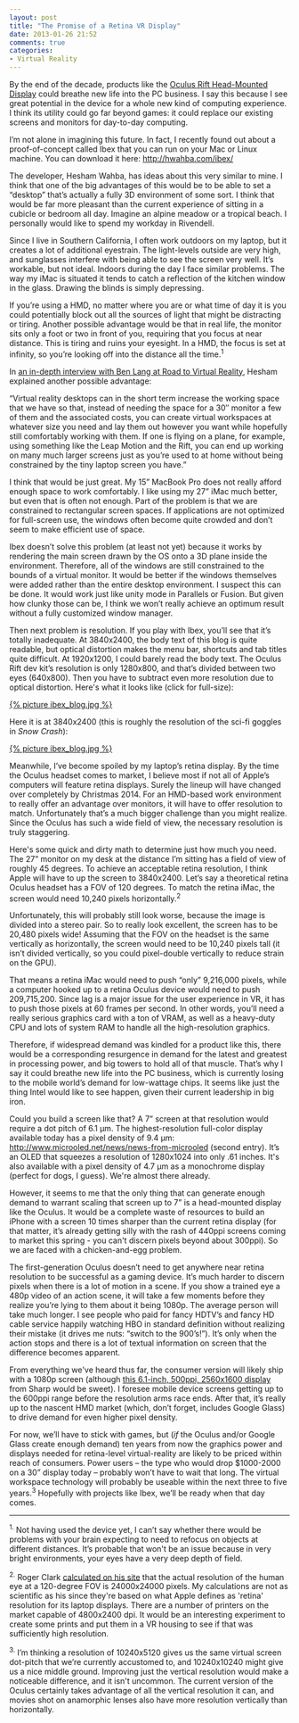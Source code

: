 ```yaml
---
layout: post
title: "The Promise of a Retina VR Display"
date: 2013-01-26 21:52
comments: true
categories:
- Virtual Reality
---
```


By the end of the decade, products like the [Oculus Rift Head-Mounted Display](http://www.oculusvr.com) could breathe new life into the PC business.  I say this because I see great potential in the device for a whole new kind of computing experience.  I think its utility could go far beyond games: it could replace our existing screens and monitors for day-to-day computing.

I’m not alone in imagining this future.  In fact, I recently found out about a proof-of-concept called Ibex that you can run on your Mac or Linux machine.  You can download it here: <http://hwahba.com/ibex/>

The developer, Hesham Wahba, has ideas about this very similar to mine.  I think that one of the big advantages of this would be to be able to set a “desktop” that’s actually a fully 3D environment of some sort.  I think that would be far more pleasant than the current experience of sitting in a cubicle or bedroom all day.  Imagine an alpine meadow or a tropical beach.  I personally would like to spend my workday in Rivendell.

Since I live in Southern California, I often work outdoors on my laptop, but it creates a lot of additional eyestrain.  The light-levels outside are very high, and sunglasses interfere with being able to see the screen very well.  It’s workable, but not ideal.  Indoors during the day I face similar problems.  The way my iMac is situated it tends to catch a reflection of the kitchen window in the glass.  Drawing the blinds is simply depressing.

If you’re using a HMD, no matter where you are or what time of day it is you could potentially block out all the sources of light that might be distracting or tiring.  Another possible advantage would be that in real life, the monitor sits only a foot or two in front of you, requiring that you focus at near distance.  This is tiring and ruins your eyesight.  In a HMD, the focus is set at infinity, so you’re looking off into the distance all the time.<sup>1</sup>

In [an in-depth interview with Ben Lang at Road to Virtual Reality](http://www.roadtovr.com/2012/09/24/ibex-virtual-reality-desktop-environment-oculus-rift-1325), Hesham explained another possible advantage:

“Virtual reality desktops can in the short term increase the working space that we have so that, instead of needing the space for a 30″ monitor a few of them and the associated costs, you can create virtual workspaces at whatever size you need and lay them out however you want while hopefully still comfortably working with them. If one is flying on a plane, for example, using something like the Leap Motion and the Rift, you can end up working on many much larger screens just as you’re used to at home without being constrained by the tiny laptop screen you have.”

I think that would be just great.  My 15” MacBook Pro does not really afford enough space to work comfortably.  I like using my 27” iMac much better, but even that is often not enough.  Part of the problem is that we are constrained to rectangular screen spaces.  If applications are not optimized for full-screen use, the windows often become quite crowded and don’t seem to make efficient use of space.

Ibex doesn’t solve this problem (at least not yet) because it works by rendering the main screen drawn by the OS onto a 3D plane inside the environment.  Therefore, all of the windows are still constrained to the bounds of a virtual monitor.  It would be better if the windows themselves were added rather than the entire desktop environment.  I suspect this can be done.  It would work just like unity mode in Parallels or Fusion.  But given how clunky those can be, I think we won’t really achieve an optimum result without a fully customized window manager.

Then next problem is resolution.  If you play with Ibex, you’ll see that it’s totally inadequate.  At 3840x2400, the body text of this blog is quite readable, but optical distortion makes the menu bar, shortcuts and tab titles quite difficult. At 1920x1200, I could barely read the body text.  The Oculus Rift dev kit’s resolution is only 1280x800, and that’s divided between two eyes (640x800).  Then you have to subtract even more resolution due to optical distortion.  Here's what it looks like (click for full-size):

<a href="https://s3.amazonaws.com/jstarrdewar.com.bucket/Ibex_blog.jpg" style="white-space: normal">
{% picture ibex_blog.jpg %}
</a>

Here it is at 3840x2400 (this is roughly the resolution of the sci-fi goggles in _Snow Crash_):

<a href="https://s3.amazonaws.com/jstarrdewar.com.bucket/Ibex_3840x2400.jpg" style="white-space: normal">
{% picture ibex_blog.jpg %}
</a>

Meanwhile, I’ve become spoiled by my laptop’s retina display.  By the time the Oculus headset comes to market, I believe most if not all of Apple’s computers will feature retina displays.  Surely the lineup will have changed over completely by Christmas 2014.  For an HMD-based work environment to really offer an advantage over monitors, it will have to offer resolution to match.  Unfortunately that’s a much bigger challenge than you might realize.  Since the Oculus has such a wide field of view, the necessary resolution is truly staggering.

Here's some quick and dirty math to determine just how much you need. The 27” monitor on my desk at the distance I’m sitting has a field of view of roughly 45 degrees.  To achieve an acceptable retina resolution, I think Apple will have to up the screen to 3840x2400.  Let’s say a theoretical retina Oculus headset has a FOV of 120 degrees.  To match the retina iMac, the screen would need 10,240 pixels horizontally.<sup>2</sup>

Unfortunately, this will probably still look worse, because the image is divided into a stereo pair.  So to really look excellent, the screen has to be 20,480 pixels wide!  Assuming that the FOV on the headset is the same vertically as horizontally, the screen would need to be 10,240 pixels tall (it isn’t divided vertically, so you could pixel-double vertically to reduce strain on the GPU).

That means a retina iMac would need to push “only” 9,216,000 pixels, while a computer hooked up to a retina Oculus device would need to push 209,715,200.  Since lag is a major issue for the user experience in VR, it has to push those pixels at 60 frames per second.  In other words, you’ll need a really serious graphics card with a ton of VRAM, as well as a heavy-duty CPU and lots of system RAM to handle all the high-resolution graphics.

Therefore, if widespread demand was kindled for a product like this, there would be a corresponding resurgence in demand for the latest and greatest in processing power, and big towers to hold all of that muscle.  That’s why I say it could breathe new life into the PC business, which is currently losing to the mobile world’s demand for low-wattage chips.  It seems like just the thing Intel would like to see happen, given their current leadership in big iron.

Could you build a screen like that?  A 7” screen at that resolution would require a dot pitch of 6.1 μm.  The highest-resolution full-color display available today has a pixel density of 9.4 μm: <http://www.microoled.net/news/news-from-microoled> (second entry).  It’s an OLED that squeezes a resolution of 1280x1024 into only .61 inches.  It's also available with a pixel density of 4.7 μm as a monochrome display (perfect for dogs, I guess).  We're almost there already.

However, it seems to me that the only thing that can generate enough demand to warrant scaling that screen up to 7” is a head-mounted display like the Oculus.  It would be a complete waste of resources to build an iPhone with a screen 10 times sharper than the current retina display (for that matter, it’s already getting silly with the rash of 440ppi screens coming to market this spring - you can't discern pixels beyond about 300ppi).  So we are faced with a chicken-and-egg problem.

The first-generation Oculus doesn’t need to get anywhere near retina resolution to be successful as a gaming device.  It’s much harder to discern pixels when there is a lot of motion in a scene.  If you show a trained eye a 480p video of an action scene, it will take a few moments before they realize you’re lying to them about it being 1080p.  The average person will take much longer.  I see people who paid for fancy HDTV’s and fancy HD cable service happily watching HBO in standard definition without realizing their mistake (it drives me nuts: “switch to the 900’s!”).  It’s only when the action stops and there is a lot of textual information on screen that the difference becomes apparent.

From everything we've heard thus far, the consumer version will likely ship with a 1080p screen (although [this 6.1-inch, 500ppi, 2560x1600 display](http://www.smartkeitai.com/sharp-6-1-inch-wqxga-2560x1600-igzo-smartphone-display-prototype-eyes-on-at-ces-2013-video/) from Sharp would be sweet).  I foresee mobile device screens getting up to the 600ppi range before the resolution arms race ends.  After that, it’s really up to the nascent HMD market (which, don’t forget, includes Google Glass) to drive demand for even higher pixel density.

For now, we’ll have to stick with games, but (_if_ the Oculus and/or Google Glass create enough demand) ten years from now the graphics power and displays needed for retina-level virtual-reality are likely to be priced within reach of consumers.  Power users – the type who would drop $1000-2000 on a 30” display today – probably won’t have to wait that long.  The virtual workspace technology will probably be useable within the next three to five years.<sup>3</sup>  Hopefully with projects like Ibex, we’ll be ready when that day comes.

---

<sup>1.</sup> Not having used the device yet, I can’t say whether there would be problems with your brain expecting to need to refocus on objects at different distances.  It’s probable that won't be an issue because in very bright environments, your eyes have a very deep depth of field.

<sup>2.</sup> Roger Clark [calculated on his site](http://www.clarkvision.com/articles/human-eye/index.html) that the actual resolution of the human eye at a 120-degree FOV is 24000x24000 pixels.  My calculations are not as scientific as his since they're based on what Apple defines as 'retina' resolution for its laptop displays. There are a number of printers on the market capable of 4800x2400 dpi.  It would be an interesting experiment to create some prints and put them in a VR housing to see if that was sufficiently high resolution.

<sup>3.</sup> I’m thinking a resolution of 10240x5120 gives us the same virtual screen dot-pitch that we’re currently accustomed to, and 10240x10240 might give us a nice middle ground.  Improving just the vertical resolution would make a noticeable difference, and it isn't uncommon.  The current version of the Oculus certainly takes advantage of all the vertical resolution it can, and movies shot on anamorphic lenses also have more resolution vertically than horizontally.